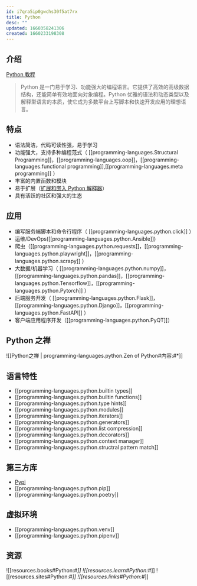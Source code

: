 ```yaml
---
id: i7qra5ip0gwchs30f5at7rx
title: Python
desc: ""
updated: 1660358241306
created: 1660233198308
---
```


## 介绍

[Python 教程](https://docs.python.org/zh-cn/3/tutorial/index.html)

> Python 是一门易于学习、功能强大的编程语言。它提供了高效的高级数据结构，还能简单有效地面向对象编程。Python 优雅的语法和动态类型以及解释型语言的本质，使它成为多数平台上写脚本和快速开发应用的理想语言。

## 特点

- 语法简洁，代码可读性强，易于学习
- 功能强大，支持多种编程范式（ [[programming-languages.Structural Programming]]，[[programming-languages.oop]]，[[programming-languages.functional programming]],[[programming-languages.meta programming]] ）
- 丰富的内置函数和模块
- 易于扩展（[扩展和嵌入 Python 解释器](https://docs.python.org/zh-cn/3/extending/index.html#extending-index)）
- 具有活跃的社区和强大的生态

## 应用

- 编写服务端脚本和命令行程序（ [[programming-languages.python.click]] ）
- 运维/DevOps([[programming-languages.python.Ansible]])
- 爬虫（[[programming-languages.python.requests]]，[[programming-languages.python.playwright]]，[[programming-languages.python.scrapy]] ）
- 大数据/机器学习（ [[programming-languages.python.numpy]]，[[programming-languages.python.pandas]]，[[programming-languages.python.Tensorflow]]，[[programming-languages.python.Pytorch]] ）
- 后端服务开发（ [[programming-languages.python.Flask]]，[[programming-languages.python.Django]]，[[programming-languages.python.FastAPI]] ）
- 客户端应用程序开发（[[programming-languages.python.PyQT]]）

## Python 之禅

![[Python之禅 | programming-languages.python.Zen of Python#内容:#*]]

## 语言特性

- [[programming-languages.python.builtin types]]
- [[programming-languages.python.builtin functions]]
- [[programming-languages.python.type hints]]
- [[programming-languages.python.modules]]
- [[programming-languages.python.iterators]]
- [[programming-languages.python.generators]]
- [[programming-languages.python.list compression]]
- [[programming-languages.python.decorators]]
- [[programming-languages.python.context manager]]
- [[programming-languages.python.structral pattern match]]

## 第三方库

- [Pypi](https://pypi.org/)
- [[programming-languages.python.pip]]
- [[programming-languages.python.poetry]]

## 虚拟环境

- [[programming-languages.python.venv]]
- [[programming-languages.python.pipenv]]

## 资源

![[resources.books#Python:#*]]
![[resources.learn#Python:#*]]
![[resources.sites#Python:#*]]
![[resources.links#Python:#*]]
